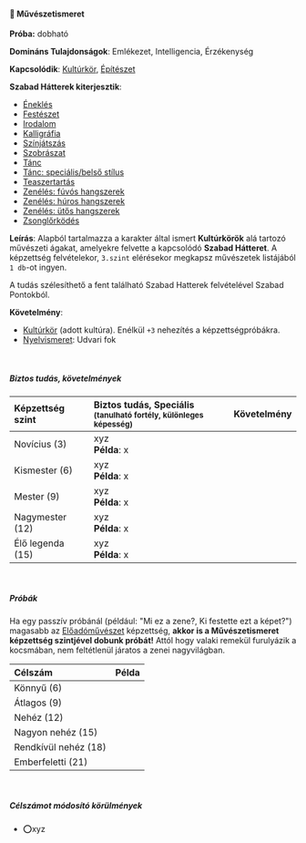 #### 🔵 Művészetismeret

**Próba:** dobható

**Domináns Tulajdonságok**: Emlékezet, Intelligencia, Érzékenység

**Kapcsolódik**: [Kultúrkör](../hatterek.kiemelt/kulturkor.md), [Építészet](../fortelyok.altalanos/epiteszet.md)

**Szabad Hátterek kiterjesztik**:
- [Éneklés](../hatterek.szabad/enekles.md)
- [Festészet](../hatterek.szabad/festeszet.md)
- [Irodalom](../hatterek.szabad/irodalom.md)
- [Kalligráfia](../hatterek.szabad/kalligrafia.md)
- [Színjátszás](../hatterek.szabad/szinjatszas.md)
- [Szobrászat](../hatterek.szabad/szobraszat.md)
- [Tánc](../hatterek.szabad/tanc.md)
- [Tánc: speciális/belső stílus](../hatterek.szabad/tanc_belso_stilus.md)
- [Teaszertartás](../hatterek.szabad/teaszertartas.md)
- [Zenélés: fúvós hangszerek](../hatterek.szabad/zeneles_fuvos_hangszerek.md)
- [Zenélés: húros hangszerek](../hatterek.szabad/zeneles_huros_hangszerek.md)
- [Zenélés: ütős hangszerek](../hatterek.szabad/zeneles_utos_hangszerek.md)
- [Zsonglőrködés](../hatterek.szabad/zsonglorkodes.md)

**Leírás**: Alapból tartalmazza a karakter által ismert **Kultúrkörök** alá tartozó művészeti ágakat, amelyekre felvette a kapcsolódó **Szabad Hátteret**. A képzettség felvételekor, `3.szint` elérésekor megkapsz művészetek listájából `1 db`-ot ingyen.

A tudás szélesíthető a fent található Szabad Hatterek felvételével Szabad Pontokból.

**Követelmény**:
  - [Kultúrkör](../hatterek.kiemelt/kulturkor.md) (adott kultúra). Enélkül `+3` nehezítés a képzettségpróbákra.
  - [Nyelvismeret](../hatterek.kiemelt/nyelvismeret.md): Udvari fok

<br />

##### Biztos tudás, követelmények

| Képzettség szint | Biztos tudás, Speciális <br /><sub>(tanulható fortély, különleges  képesség)</sub> | Követelmény |
|:---------------- |:---------------------------------------------------------------------------------- |:-----------:|
| Novícius (3)     | xyz <br /> **Példa**: x                                                            |             |
| Kismester (6)    | xyz <br /> **Példa**: x                                                            |             |
| Mester (9)       | xyz <br /> **Példa**: x                                                            |             |
| Nagymester (12)  | xyz <br /> **Példa**: x                                                            |             |
| Élő legenda (15) | xyz <br /> **Példa**: x                                                            |             |

<br />

##### Próbák

Ha egy passzív próbánál (például: "Mi ez a zene?, Ki festette ezt a képet?") magasabb az [Előadóművészet](eloadomuveszet.md) képzettség, **akkor is a Művészetismeret képzettség szintjével dobunk próbát!** Attól hogy valaki remekül furulyázik a kocsmában, nem feltétlenül járatos a zenei nagyvilágban.

| Célszám              | Példa |
|:-------------------- |:----- |
| Könnyű       (6)     |       |
| Átlagos      (9)     |       |
| Nehéz        (12)    |       |
| Nagyon nehéz (15)    |       |
| Rendkívül nehéz (18) |       |
| Emberfeletti (21)    |       |

<br />

##### Célszámot módosító körülmények

- ⭕xyz
